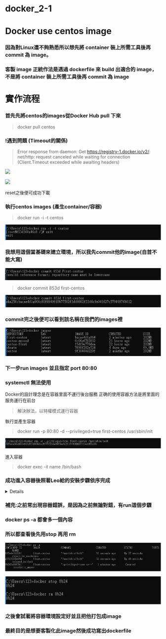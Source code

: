 # docker_2-1
# Docker use centos image

### 因為對Linux還不夠熟悉所以想先將 container 裝上所需工具後再 commit 為 image。

### 客製 image 正統作法是透過 dockerfile 來 build 出適合的 image，不是將 container 裝上所需工具後再 commit 為 image

# 實作流程
### 首先先將centos的images從Docker Hub pull 下來

>docker pull centos

### !遇到問題 (Timeout的關係)
>Error response from daemon: Get https://registry-1.docker.io/v2/: net/http: request canceled while waiting for connection (Client.Timeout exceeded while awaiting headers)

![](https://blog.johnwu.cc/images/x404.png)

![](https://blog.johnwu.cc/images/x405.png)

reset之後便可成功下載

### 執行centos images (產生container/容器)

>docker run -i -t centos

![](https://github.com/a121514191/docker_2/blob/master/centos.PNG)

### 我想用這個當基礎來建立環境，所以我先commit他的image(自首不能大寫)

![](https://github.com/a121514191/docker_2/blob/master/lowercase.PNG)

>docker commit 853d first-centos

![](https://github.com/a121514191/docker_2/blob/master/commit.PNG)

### commit完之後便可以看到該名稱在我們的images裡

![](https://github.com/a121514191/docker_2/blob/master/images.PNG)

### 下一步run images 並且指定 port 80:80

### systemctl 無法使用

Docker的設計理念是在容器里面不運行後台服務
正确的使用容器方法是將里面的服务運行在前台

> 解決辦法，以特權模式運行容器

執行並產生容器

> docker run -p 80:80 -d --privileged=true first-centos /usr/sbin/init

![](https://github.com/a121514191/docker_2/blob/master/privil.PNG)

進入容器

> docker exec -it name /bin/bash

### 成功進入容器後照著Leo給的安裝步驟依序完成

<details> 
  
CentOS7.6 安裝 Httpd, PHP7.3

安裝 httpd

yum install httpd

systemctl start httpd.service

systemctl enable httpd.service

(下面防火牆要設定完才能連上網)

設定防火牆

firewall-cmd --add-port=80/tcp --permanent(80=web  執行完才能連到網站)

firewall-cmd --add-port=443/tcp --permanent

firewall-cmd --add-port=22/tcp --permanent

firewall-cmd --reload

firewall-cmd --get-default-zone

firewall-cmd --zone=public --list-all

firewall-cmd --zone=public --list-all --permanent

因為 php7.3 不在 base repo 裡面, 所以要另外配置來源
yum install http://rpms.remirepo.net/enterprise/remi-release-7.rpm

安裝 yum 配置元件
yum install yum-utils
yum-config-manager --enable remi-php73

安裝 php 相關元件
yum install php php-fpm php-mysqlnd php-mysql php-opcache php-xml php-xmlrpc php-gd php-mbstring php-json

全部安裝好
systemctl restart httpd.service


安裝 mysql 

yum install wget
wget http://repo.mysql.com/mysql-community-release-el7-5.noarch.rpm
sudo rpm -ivh mysql-community-release-el7-5.noarch.rpm
sudo yum install mysql-server
sudo systemctl start mysqld
yum update

設定密碼

第一次設定root密碼(不要進mysql)

[root@li1004-29 mysql]# mysqladmin -u root password
New password: 
Confirm new password: 

重設密碼
mysqladmin -u root -p password 'yourpassword'


各程式目錄

Apache:

預設安裝目錄: /etc/httpd/
DocumentRoot: /var/www/html/
httpd.conf 路徑: /etc/httpd/conf/httpd.conf


PHP:

php.ini 路徑: /etc/php.ini
PHP 模組設定檔目錄: /etc/php.d/
PHP 模組目錄: /usr/lib64/php/modules/

MySQL (MariaDB)

MySQL 設定檔路徑: /etc/my.cnf
MySQL 資料庫目錄: /var/lib/mysql/
mysqldump 檔案路徑: /usr/bin/mysqldump

</details>


### 補充:之前常出現容器錯誤，是因為之前無論對錯，有run這個步驟
### docker ps -a 都會多一個內容
### 所以都查看後先用stop 再用 rm

![](https://github.com/a121514191/docker_2/blob/master/ps.PNG)

![](https://github.com/a121514191/docker_2/blob/master/stop%26rm.PNG)

### 之後會試著將容器環境設定好並且把他打包成image
### 最終目的是想要客製化此image然後成功寫出dockerfile

